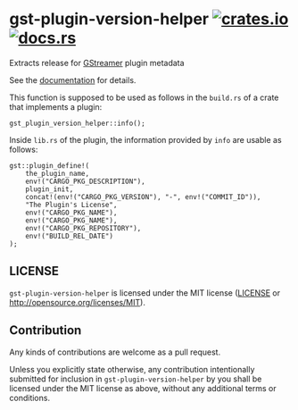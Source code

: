 # gst-plugin-version-helper [![crates.io](https://img.shields.io/crates/v/gst-plugin-version-helper.svg)](https://crates.io/crates/gst-plugin-version-helper) [![docs.rs](https://docs.rs/gst-plugin-version-helper/badge.svg)](https://docs.rs/gst-plugin-version-helper)

Extracts release for [GStreamer](https://gstreamer.freedesktop.org) plugin metadata

See the [documentation](https://docs.rs/gst-plugin-version-helper) for details.

This function is supposed to be used as follows in the `build.rs` of a crate that implements a
plugin:

```rust,ignore
gst_plugin_version_helper::info();
```

Inside `lib.rs` of the plugin, the information provided by `info` are usable as follows:

```rust,ignore
gst::plugin_define!(
    the_plugin_name,
    env!("CARGO_PKG_DESCRIPTION"),
    plugin_init,
    concat!(env!("CARGO_PKG_VERSION"), "-", env!("COMMIT_ID")),
    "The Plugin's License",
    env!("CARGO_PKG_NAME"),
    env!("CARGO_PKG_NAME"),
    env!("CARGO_PKG_REPOSITORY"),
    env!("BUILD_REL_DATE")
);
```

## LICENSE

`gst-plugin-version-helper` is licensed under the MIT license ([LICENSE](LICENSE) or
http://opensource.org/licenses/MIT).

## Contribution

Any kinds of contributions are welcome as a pull request.

Unless you explicitly state otherwise, any contribution intentionally
submitted for inclusion in `gst-plugin-version-helper` by you shall be licensed
under the MIT license as above, without any additional terms or conditions.
